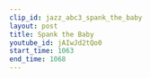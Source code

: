 ```yaml
---
clip_id: jazz_abc3_spank_the_baby
layout: post
title: Spank the Baby
youtube_id: jAIwJd2tQo0
start_time: 1063
end_time: 1068
---
```



